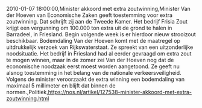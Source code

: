 2010-01-07 18:00:00,Minister akkoord met extra zoutwinning,Minister Van der Hoeven van Economische Zaken geeft toestemming voor extra zoutwinning. Dat schrijft zij aan de Tweede Kamer. Het bedrijf Frisia Zout krijgt een vergunning om 100.000 ton extra uit de grond te halen in Barradeel, in Friesland. Begin volgende week is er hierdoor nieuw strooizout beschikbaar. Bodemdaling Van der Hoeven komt met de maatregel op uitdrukkelijk verzoek van Rijkswaterstaat. Ze spreekt van een uitzonderlijke noodsituatie. Het bedrijf in Friesland had al eerder gevraagd om extra zout te mogen winnen, maar in de zomer zei Van der Hoeven nog dat de economische noodzaak eerst moest worden aangetoond. Ze geeft nu alsnog toestemming in het belang van de nationale verkeersveiligheid. Volgens de minister veroorzaakt de extra winning een bodemdaling van maximaal 5 millimeter en blijft dat binnen de normen.,Politiek,https://nos.nl/artikel/127538-minister-akkoord-met-extra-zoutwinning.html